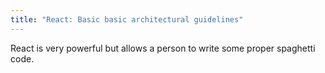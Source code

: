 ```yaml
---
title: "React: Basic basic architectural guidelines"
---
```


React is very powerful but allows a person to write some proper spaghetti code.
